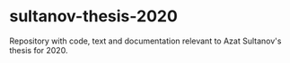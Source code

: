 # sultanov-thesis-2020
Repository with code, text and documentation relevant to Azat Sultanov's thesis for 2020.
